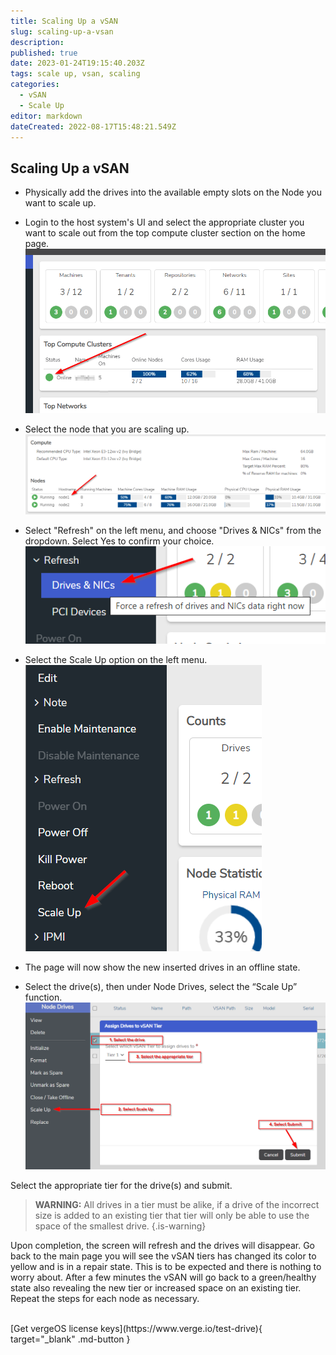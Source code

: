 ```yaml
---
title: Scaling Up a vSAN
slug: scaling-up-a-vsan
description: 
published: true
date: 2023-01-24T19:15:40.203Z
tags: scale up, vsan, scaling
categories:
  - vSAN
  - Scale Up
editor: markdown
dateCreated: 2022-08-17T15:48:21.549Z
---
```


## Scaling Up a vSAN

- Physically add the drives into the available empty slots on the Node you want to scale up.
- Login to the host system's UI and select the appropriate cluster you want to scale out from the top compute cluster section on the home page.
![scaleupvsan1.png](/public/scaleupvsan1.png)
- Select the node that you are scaling up.
![scaleupvsan2.png](/public/scaleupvsan2.png)
 - Select "Refresh" on the left menu, and choose "Drives & NICs" from the dropdown. Select Yes to confirm your choice.
![scaleupvsan4.png](/public/scaleupvsan4.png)

 - Select the Scale Up option on the left menu.
![scaleupvsan3.png](/public/scaleupvsan3.png)


- The page will now show the new inserted drives in an offline state.
- Select the drive(s), then under Node Drives, select the “Scale Up” function.
![scaleupvsan5.png](/public/scaleupvsan5.png)

Select the appropriate tier for the drive(s) and submit. 

> **WARNING:** All drives in a tier must be alike, if a drive of the incorrect size is added to an existing tier that tier will only be able to use the space of the smallest drive.
{.is-warning}


Upon completion, the screen will refresh and the drives will disappear. Go back to the main page you will see the vSAN tiers has changed its color to yellow and is in a repair state. This is to be expected and there is nothing to worry about. After a few minutes the vSAN will go back to a green/healthy state also revealing the new tier or increased space on an existing tier.
Repeat the steps for each node as necessary.

<br>
[Get vergeOS license keys](https://www.verge.io/test-drive){ target="_blank" .md-button }
